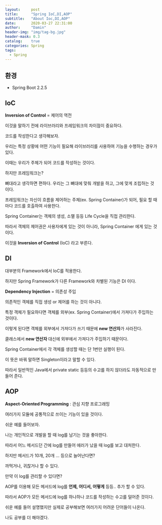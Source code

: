 ```yaml
---
layout:     post
title:      "Spring IoC,DI,AOP"
subtitle:   "About Ioc,DI,AOP"
date:       2020-03-27 22:31:00
author:     "Damin"
header-img: "img/tag-bg.jpg"
header-mask: 0.3
catalog:    true
categories: Spring
tags:
  - Spring
---
```


## 환경

- Spring Boot 2.2.5

## IoC

**Inversion of Control** = 제어의 역전

이것을 말하기 전에 라이브러리와 프레임워크의 차이점이 중요하다.

코드를 작성한다고 생각해보자.

우리는 특정 상황에 어떤 기능이 필요해 라이브러리를 사용하여 기능을 수행하는 경우가 있다.

이때는 우리가 주체가 되어 코드를 작성하는 것이다.

하지만 프레임워크는?

뼈대라고 생각하면 편하다. 우리는 그 뼈대에 맞춰 개발을 하고, 그에 맞게 조립하는 것이다.

프레임워크는 자신이 흐름을 제어하는 주체(ex. Spring Container)가 되어, 필요 할 때마다 코드를 호출하여 사용한다.

Spring Container는 객체의 생성, 소멸 등등 Life Cycle을 직접 관리한다.

따라서 객체의 제어권은 사용자에게 있는 것이 아니라, Spring Container 에게 있는 것이다.

이것을 **Inversion of Control** (IoC) 라고 부른다.

## DI

대부분의 Framework에서 IoC를 적용한다.

하지만 Spring Framework가 다른 Framework와 차별된 기능은 DI 이다.

**Dependency Injection** = 의존성 주입

의존적인 객체를 직접 생성 or 제어를 하는 것이 아니다.

특정 객체가 필요하다면 객체를 외부(ex. Spring Container)에서 가져다가 주입하는 것이다.

이렇게 된다면 객체를 외부에서 가져다가 쓰기 때문에 **new 연산자**가 사라진다.

클래스에서 **new 연산자** 대신에 외부에서 가져다가 주입하기 때문이다.

Spring Container에서 각 객체를 생성할 때는 단 1번만 실행이 된다.

이 뜻은 바꿔 말하면 Singleton이라고 말할 수 있다.

따라서 일반적인 Java에서 private static 등등의 수고를 하지 않더라도 자동적으로 만들어 준다.

## AOP

**Aspect-Oriented Programming** : 관심 지향 프로그래밍

여러가지 모듈에 공통적으로 쓰이는 기능이 있을 것이다.

쉬운 예를 들어보자.

나는 개인적으로 개발을 할 때 log를 남기는 것을 좋아한다.

따라서 어느 메서드던 간에 log를 만들어 에러가 났을 때 log를 보고 대처한다.

하지만 메서드가 10개, 20개 ... 등으로 늘어난다면?

까먹거나, 귀찮거나 할 수 있다.

만약 이 log를 관리할 수 있다면?

AOP를 이용해 모든 메서드에 log를 **언제, 어디서, 어떻게** 등등.. 추가 할 수 있다.

따라서 AOP가 모든 메서드에 log를 하나하나 코드를 작성하는 수고를 덜어준 것이다.

쉬운 예를 들어 설명했지만 실제로 공부해보면 여러가지 어려운 단어들이 나온다.

나도 공부를 더 해야겠다.

<script src="https://utteranc.es/client.js" repo="damin8/blog-comment" issue-term="title" label="Comment" theme="github-light" crossorigin="anonymous" async>
</script>


